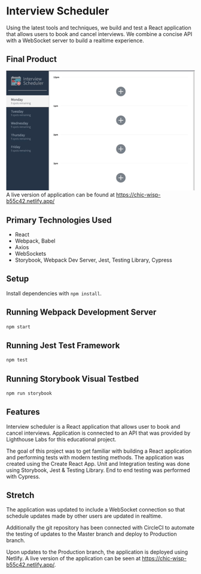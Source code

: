 # Interview Scheduler


Using the latest tools and techniques, we build and test a React application that allows users to book and cancel interviews. We combine a concise API with a WebSocket server to build a realtime experience.

## Final Product

<img src='./docs/sample-usage.gif' />

<figcaption>A live version of application can be found at <a href="https://chic-wisp-b55c42.netlify.app/">https://chic-wisp-b55c42.netlify.app/</a></figcaption>

## Primary Technologies Used

* React
* Webpack, Babel
* Axios
* WebSockets
* Storybook, Webpack Dev Server, Jest, Testing Library, Cypress


## Setup

Install dependencies with `npm install`.

## Running Webpack Development Server

```sh
npm start
```

## Running Jest Test Framework

```sh
npm test
```

## Running Storybook Visual Testbed

```sh
npm run storybook
```

## Features

Interview scheduler is a React application that allows user to book and cancel interviews. Application is connected to an API that was provided by Lighthouse Labs for this educational project.

The goal of this project was to get familiar with building a React application and performing tests with modern testing methods. The application was created using the Create React App. Unit and Integration testing was done using Storybook, Jest & Testing Library. End to end testing was performed with Cypress.


## Stretch

The application was updated to include a WebSocket connection so that schedule updates made by other users are updated in realtime.

Additionally the git repository has been connected with CircleCI to automate the testing of updates to the Master branch and deploy to Production branch.

Upon updates to the Production branch, the application is deployed using Netlify. A live version of the application can be seen at https://chic-wisp-b55c42.netlify.app/.
